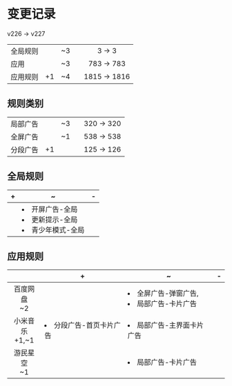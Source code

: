 # 变更记录

v226 -> v227

||||||
|-|:-:|:-:|:-:|:-:|
|全局规则||~3||3 -> 3|
|应用||~3||783 -> 783|
|应用规则|+1|~4||1815 -> 1816|

## 规则类别

||||||
|-|:-:|:-:|:-:|:-:|
|局部广告||~3||320 -> 320|
|全屏广告||~1||538 -> 538|
|分段广告|+1|||125 -> 126|

## 全局规则

|+|~|-|
|-|-|-|
||<li>开屏广告-全局<li>更新提示-全局<li>青少年模式-全局||

## 应用规则

||+|~|-|
|:-:|-|-|-|
|百度网盘<br>~2||<li>全屏广告-弹窗广告,<li>局部广告-卡片广告||
|小米音乐<br>+1,~1|<li>分段广告-首页卡片广告|<li>局部广告-主界面卡片广告||
|游民星空<br>~1||<li>局部广告-卡片广告||
